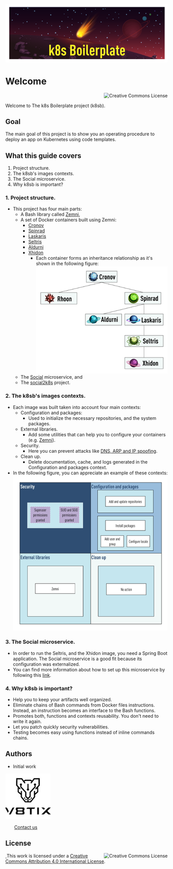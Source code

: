 ![k8sb image](resources/k8s-boilerplate.png)

# Welcome

<a rel="license" href="http://creativecommons.org/licenses/by/4.0/"><img alt="Creative Commons License" style="display: block; border-width:0; float: right" align="left" src="https://i.creativecommons.org/l/by/4.0/88x31.png"/></a><br/>

Welcome to The k8s Boilerplate project (k8sb).

## Goal
The main goal of this project is to show you an operating procedure to deploy an app on Kubernetes using code templates.

## What this guide covers
1. Project structure.
2. The k8sb's images contexts.   
3. The Social microservice.
4. Why k8sb is important?

### 1. Project structure.
* This project has four main parts: 
  * A Bash library called [Zemni](https://github.com/v8tix/zemni), 
  * A set of Docker containers built using Zemni:
    * [Cronov](https://github.com/v8tix/cronov)
    * [Spinrad](https://github.com/v8tix/spinrad)
    * [Laskaris](https://github.com/v8tix/laskaris)
    * [Seltris](https://github.com/v8tix/seltris)
    * [Aldurni](https://github.com/v8tix/aldurni)
    * [Xhidon](https://github.com/v8tix/xhidon)
      * Each container forms an inheritance relationship as it's shown in the following figure:
      ![k8sb inheritance](./resources/k8sb-inheritance.png)
  * The [Social](https://github.com/v8tix/social) microservice, and    
  * The [social2k8s](https://github.com/v8tix/social2k8s) project.    
### 2. The k8sb's images contexts.
* Each image was built taken into account four main contexts:
  * Configuration and packages:
    * Used to initialize the necessary repositories, and the system packages.
  * External libraries.
    * Add some utilities that can help you to configure your containers (e.g. [Zemni](https://github.com/v8tix/zemni)). 
  * Security.
    * Here you can prevent attacks like [DNS, ARP and IP spoofing](https://www.tigera.io/blog/prevent-dns-and-other-spoofing-with-calico/).
  * Clean up.
    * Delete documentation, cache, and logs generated in the Configuration and packages context.
* In the following figure, you can appreciate an example of these contexts:
![cronov contexts](./resources/cronov-contexts.png)
### 3. The Social microservice.
* In order to run the Seltris, and the Xhidon image, you need a Spring Boot application. The Social microservice is a good fit because its configuration was externalized.
* You can find more information about how to set up this microservice by following this [link](https://github.com/v8tix/social).  
### 4. Why k8sb is important?
* Help you to keep your artifacts well organized. 
* Eliminate chains of Bash commands from Docker files instructions. Instead, an instruction becomes an interface to the Bash functions.
* Promotes both, functions and contexts reusability. You don't need to write it again.
* Let you patch quickly security vulnerabilities.
* Testing becomes easy using functions instead of inline commands chains.
## Authors
* Initial work

![v8tix logo](resources/v8tix-logo.jpg) <p>&nbsp;&nbsp;&nbsp;&nbsp;&nbsp;&nbsp;&nbsp;[Contact us](mailto:info@v8tix.com)</p>

## License  
<a rel="license" href="http://creativecommons.org/licenses/by/4.0/"><img alt="Creative Commons License" style="display: block; border-width:0; float: right" align="left" src="https://i.creativecommons.org/l/by/4.0/88x31.png"/>&nbsp;</a>This work is licensed under a [Creative Commons Attribution 4.0 International License](http://creativecommons.org/licenses/by/4.0/).
